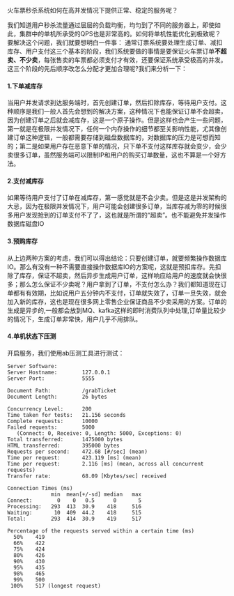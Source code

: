 火车票秒杀系统如何在高并发情况下提供正常、稳定的服务呢？

我们知道用户秒杀流量通过层层的负载均衡，均匀到了不同的服务器上，即使如此，集群中的单机所承受的QPS也是非常高的。如何将单机性能优化到极致呢？要解决这个问题，我们就要想明白一件事：
通常订票系统要处理生成订单、减扣库存、用户支付这三个基本的阶段，我们系统要做的事情是要保证火车票订单**不超卖、不少卖**，每张售卖的车票都必须支付才有效，还要保证系统承受极高的并发。这三个阶段的先后顺序改怎么分配才更加合理呢?我们来分析一下：

#### 1.下单减库存

当用户并发请求到达服务端时，首先创建订单，然后扣除库存，等待用户支付。这种顺序是我们一般人首先会想到的解决方案，这种情况下也能保证订单不会超卖，因为创建订单之后就会减库存，这是一个原子操作。但是这样也会产生一些问题，第一就是在极限并发情况下，任何一个内存操作的细节都至关影响性能，尤其像创建订单这种逻辑，一般都需要存储到磁盘数据库的，对数据库的压力是可想而知的；第二是如果用户存在恶意下单的情况，只下单不支付这样库存就会变少，会少卖很多订单，虽然服务端可以限制IP和用户的购买订单数量，这也不算是一个好方法。

#### 2.支付减库存

如果等待用户支付了订单在减库存，第一感觉就是不会少卖。但是这是并发架构的大忌，因为在极限并发情况下，用户可能会创建很多订单，当库存减为零的时候很多用户发现抢到的订单支付不了了，这也就是所谓的“超卖”。也不能避免并发操作数据库磁盘IO

#### 3.预购库存

从上边两种方案的考虑，我们可以得出结论：只要创建订单，就要频繁操作数据库IO。那么有没有一种不需要直接操作数据库IO的方案呢，这就是预扣库存。先扣除了库存，保证不超卖，然后异步生成用户订单，这样响应给用户的速度就会快很多；那么怎么保证不少卖呢？用户拿到了订单，不支付怎么办？我们都知道现在订单都有有效期，比如说用户五分钟内不支付，订单就失效了，订单一旦失效，就会加入新的库存，这也是现在很多网上零售企业保证商品不少卖采用的方案。订单的生成是异步的,一般都会放到MQ、kafka这样的即时消费队列中处理,订单量比较少的情况下，生成订单非常快，用户几乎不用排队。

#### 4.单机状态下压测

开启服务，我们使用ab压测工具进行测试：



```
Server Software:
Server Hostname:        127.0.0.1
Server Port:            5555

Document Path:          /grabTicket
Document Length:        26 bytes

Concurrency Level:      200
Time taken for tests:   21.156 seconds
Complete requests:      10000
Failed requests:        5000
   (Connect: 0, Receive: 0, Length: 5000, Exceptions: 0)
Total transferred:      1475000 bytes
HTML transferred:       395000 bytes
Requests per second:    472.68 [#/sec] (mean)
Time per request:       423.119 [ms] (mean)
Time per request:       2.116 [ms] (mean, across all concurrent requests)
Transfer rate:          68.09 [Kbytes/sec] received

Connection Times (ms)
              min  mean[+/-sd] median   max
Connect:        0    0   0.5      0       5
Processing:   293  413  30.9    418     516
Waiting:       10  409  44.2    418     515
Total:        293  414  30.9    419     517

Percentage of the requests served within a certain time (ms)
  50%    419
  66%    422
  75%    424
  80%    426
  90%    430
  95%    435
  98%    465
  99%    500
 100%    517 (longest request)
```



